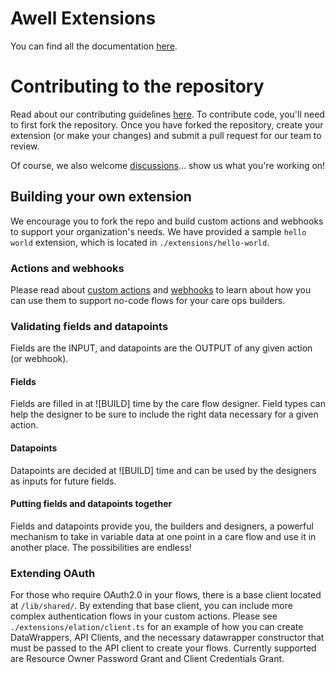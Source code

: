 # Awell Extensions

You can find all the documentation [here](https://developers.awellhealth.com/awell-extensions/docs/getting-started/what-are-awell-extensions).

# Contributing to the repository

Read about our contributing guidelines [here](https://developers.awellhealth.com/awell-extensions/docs/getting-started/contributing-guidelines). To contribute code, you'll need to first fork the repository. Once you have forked the repository, create your extension (or make your changes) and submit a pull request for our team to review.

Of course, we also welcome [discussions](https://github.com/awell-health/awell-extensions/discussions)... show us what you're working on!

## Building your own extension

We encourage you to fork the repo and build custom actions and webhooks to support your organization's needs. We have provided a sample `hello world` extension, which is located in `./extensions/hello-world`.

### Actions and webhooks

Please read about [custom actions](https://developers.awellhealth.com/awell-extensions/docs/custom-actions/what-are-custom-actions) and [webhooks](https://developers.awellhealth.com/awell-extensions/docs/webhooks/what-are-webhooks) to learn about how you can use them to support no-code flows for your care ops builders.

### Validating fields and datapoints

Fields are the INPUT, and datapoints are the OUTPUT of any given action (or webhook).

#### Fields

Fields are filled in at ![BUILD] time by the care flow designer. Field types can help the designer to be sure to include the right data necessary for a given action.

#### Datapoints

Datapoints are decided at ![BUILD] time and can be used by the designers as inputs for future fields.

#### Putting fields and datapoints together

Fields and datapoints provide you, the builders and designers, a powerful mechanism to take in variable data at one point in a care flow and use it in another place. The possibilities are endless!

### Extending OAuth
For those who require OAuth2.0 in your flows, there is a base client located at `/lib/shared/`. By extending that base client, you can include more complex authentication flows in your custom actions. Please see `./extensions/elation/client.ts` for an example of how you can create DataWrappers, API Clients, and the necessary datawrapper constructor that must be passed to the API client to create your flows.
Currently supported are Resource Owner Password Grant and Client Credentials Grant.
